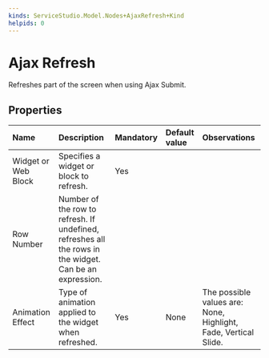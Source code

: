 ```yaml
---
kinds: ServiceStudio.Model.Nodes+AjaxRefresh+Kind
helpids: 0
---
```


# Ajax Refresh

Refreshes part of the screen when using Ajax Submit.

## Properties

| Name | Description | Mandatory | Default value | Observations |
| :--- | :--- | :--- | :--- | :--- |
| Widget or Web Block | Specifies a widget or block to refresh. | Yes |  |  |
| Row Number | Number of the row to refresh. If undefined, refreshes all the rows in the widget. Can be an expression. |  |  |  |
| Animation Effect | Type of animation applied to the widget when refreshed. | Yes | None | The possible values are: None, Highlight, Fade, Vertical Slide. |

